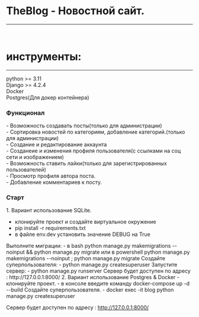 <h1>TheBlog - Новостной сайт.</h1>
<hr>
<br>

<h1>инструменты:</h1>
<hr>
python >= 3.11<br>
Django >= 4.2.4<br>
Docker<br>
Postgres(Для докер контейнера)<br>

<h3>Функционал</h3>
- Возможность создавать посты(только для администрации)<br>
- Сортировка новостей по категориям, добавление категорий.(только для администрации)<br>
- Создание и редактирование аккаунта<br>
- Созданеие и изменения профиля пользователя(с ссылками на соц сети и изображением)<br>
- Возможность ставить лайки(только для зарегистрированных пользователей)<br>
- Просмотр профиля автора поста.<br>
- Добавление комментариев к посту.<br>



<h3>Старт</h3>
1. Вариант использование SQLite.
<ul>
  <li>клонируйте проект и создайте виртуальное окружение</li>
  <li>pip install -r requirements.txt</li>
  <li>в файле env.dev установить значение DEBUG на True</li>
</ul>
  Выполните миграции:
    - в bash python manage.py makemigrations --noinput && python manage.py migrate или в powershell python manage.py makemigrations --noinput ; python manage.py migrate
  Создайте суперпользователя:
    - python manage.py createsuperuser
Запустите сервер:
    - python manage.py runserver
Сервер будет доступен по адресу : http://127.0.0.1:8000/
</ul>
2. Вариант использование Postgres & Docker
  - клонируйте проект.
  - в консоле введите команду docker-compose up -d --build
  Создайте суперпользователя.
  - docker exec -it  blog python manage.py createsuperuser

Сервер будет доступен по адресу : http://127.0.0.1:8000/
